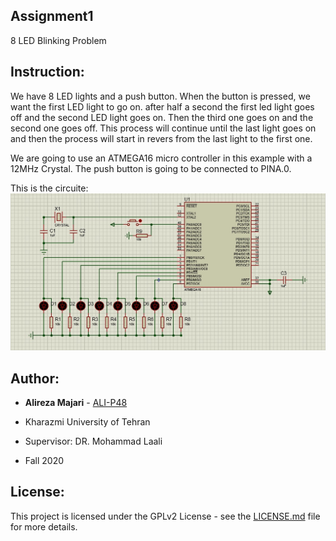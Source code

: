 ## Assignment1
8 LED Blinking Problem

## Instruction:
We have 8 LED lights and a push button. When the button is pressed, we want the first LED light to go on. after half a second the first led light goes off and the second LED light goes on. Then the third one goes on and the second one goes off. This process will continue until the last light goes on and then the process will start in revers from the last light to the first one. 

We are going to use an ATMEGA16 micro controller in this example with a 12MHz Crystal. The push button is going to be connected to PINA.0.

This is the circuite:
![](https://github.com/ALI-P48/MicroprocessorLab/blob/main/Assignment1-LEDs/Pictures/Circuit.jpg)


## Author:

* **Alireza Majari** - [ALI-P48](https://github.com/ALI-P48)


- Kharazmi University of Tehran

- Supervisor: DR. Mohammad Laali

- Fall 2020



## License:

This project is licensed under the GPLv2 License - see the [LICENSE.md](https://github.com/ALI-P48/MicroprocessorLab/blob/main/LICENSE) file for more details.

